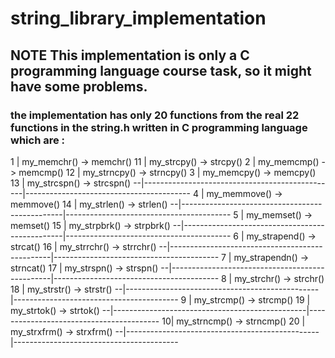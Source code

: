 # string_library_implementation
## NOTE This implementation is only a C programming language course task, so it might have some problems.
### the implementation has only 20 functions from the real 22 functions in the string.h written in C programming language which are :

  1 | my_memchr() -> memchr()                    11 | my_strcpy() -> strcpy()
  2 | my_memcmp() -> memcmp()                    12 | my_strncpy() -> strncpy()
  3 | my_memcpy() -> memcpy()                    13 | my_strcspn() -> strcspn()
  --|------------------------------------------------|-----------------------------------------
  4 | my_memmove() -> memmove()                  14 | my_strlen() -> strlen()
  --|------------------------------------------------|-----------------------------------------
  5 | my_memset() -> memset()                    15 | my_strpbrk() -> strpbrk()
  --|------------------------------------------------|-----------------------------------------
  6 | my_strapend() -> strcat()                  16 | my_strrchr() -> strrchr()
  --|------------------------------------------------|-----------------------------------------
  7 | my_strapendn() -> strncat()                17 | my_strspn() -> strspn()
  --|------------------------------------------------|-----------------------------------------
  8 | my_strchr() -> strchr()                    18 | my_strstr() -> strstr()
  --|------------------------------------------------|-----------------------------------------
  9 | my_strcmp() -> strcmp()                    19 | my_strtok() -> strtok()
  --|------------------------------------------------|-----------------------------------------
  10| my_strncmp() -> strncmp()                  20 | my_strxfrm() -> strxfrm()
  --|------------------------------------------------|-----------------------------------------
